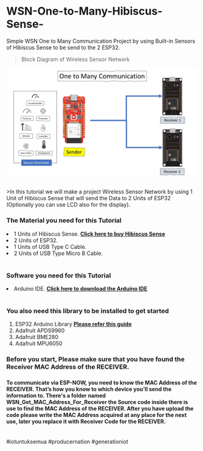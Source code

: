 # WSN-One-to-Many-Hibiscus-Sense-
Simple WSN One to Many Communication Project by using Built-in Sensors of Hibiscus Sense to be send to the 2 ESP32.

>Block Diagram of Wireless Sensor Network
  <p align="center"><img src="https://github.com/Coderakid01/Medias/blob/main/poster12.jpg" width="900"></a></p>
  
  </br>
  >In this tutorial we will make a project Wireless Sensor Network by using 1 Unit of Hibiscus Sense that will send the Data to 2 Units of ESP32 (Optionally you can use LCD also for the display).
  <h3>The Material you need for this Tutorial</h3>
  <li>1 Units of Hibiscus Sense. <b><a href="https://myduino.com/product/myd-036/" target="_blank"> Click here to buy Hibiscus Sense</a></b></li>
  <li>2 Units of ESP32.</li>
  <li>1 Units of USB Type C Cable. </li>
  <li>2 Units of USB Type Micro B Cable. </li>  
  </br>
  
  <h3>Software you need for this Tutorial</h3>
  <li>Arduino IDE. <b><a href="https://www.arduino.cc/en/Main/Software_" target="_blank"> Click here to download the Arduino IDE</a></b></li>
  
  </br>
  
  <h3>You also need this library to be installed to get started</h3>
  
  <ol>
  <li>ESP32 Arduino Library <b><a href="https://github.com/espressif/arduino-esp32" target="_blank"> Please refer this guide </a></b></li>
  <li>Adafruit APDS9960</li>
  <li>Adafruit BME280</li>
  <li>Adafruit MPU6050</li>
  </ol>
  
  <h3>Before you start, Please make sure that you have found the Receiver MAC Address of the RECEIVER.<h3>
  <h4>To communicate via ESP-NOW, you need to know the MAC Address of the RECEIVER. That’s how you know to which device you’ll send the information to. There's a folder named WSN_Get_MAC_Address_For_Receiver the Source code inside there is use to find the MAC Address of the RECEIVER. After you have upload the code please write the MAC Address acquired at any place for the next use, later you replace it with Receiver Code for the RECEIVER.</h4>


</br>

<footer> #iotuntuksemua #producernation #generationiot </footer>

